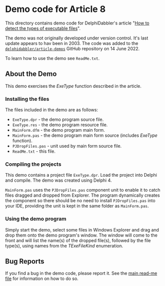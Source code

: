 # Demo code for Article 8

This directory contains demo code for DelphiDabbler's article "[How to detect the types of executable files](https://delphidabbler.com/articles/article-8)".

The demo was not originally developed under version control. It's last update appears to hav been in 2003. The code was added to the [`delphidabbler/article-demos`](https://github.com/delphidabbler/article-demos) GitHub repository on 14 June 2022.

To learn how to use the demo see `ReadMe.txt`.

## About the Demo

This demo exercises the _ExeType_ function described in the article.

### Installing the files

The files included in the demo are as follows:

* `ExeType.dpr` - the demo program source file.
* `ExeType.res` - the demo program resource file.
* `MainForm.dfm` - the demo program main form.
* `MainForm.pas` - the demo program main form source (includes _ExeType_ function).
* `PJDropFiles.pas` - unit used by main form source file.
* `ReadMe.txt` - this file.

### Compiling the projects

This demo contains a project file `ExeType.dpr`. Load the project into Delphi and compile. The demo was created using Delphi 4.

`MainForm.pas` uses the `PJDropFiles.pas` component unit to enable it to catch files dragged and dropped from Explorer. The program dynamically creates the component so there should be no need to install `PJDropFiles.pas` into your IDE, providing the unit is kept in the same folder as `MainForm.pas`.

### Using the demo program

Simply start the demo, select some files in Windows Explorer and drag and drop them onto the demo program's window. The window will come to the front and will list the name(s) of the dropped file(s), followed by the file type(s), using names from the _TExeFileKind_ enumeration.

## Bug Reports

If you find a bug in the demo code, please report it. See the [main read-me file](https://github.com/delphidabbler/article-demos/blob/master/README.md#bug-reports) for information on how to do so.
